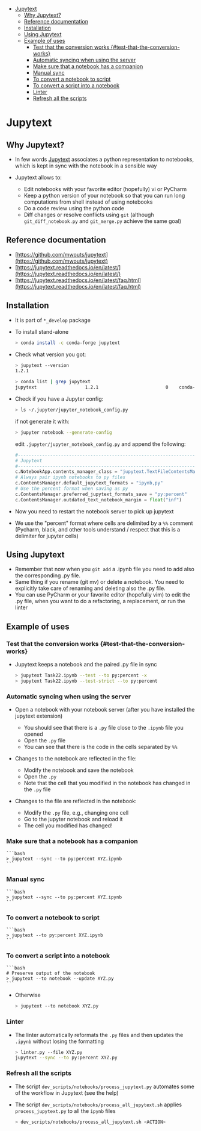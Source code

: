 <!--ts-->
   * [Jupytext](#jupytext)
      * [Why Jupytext?](#why-jupytext)
      * [Reference documentation](#reference-documentation)
      * [Installation](#installation)
      * [Using Jupytext](#using-jupytext)
      * [Example of uses](#example-of-uses)
         * [Test that the conversion works {#test-that-the-conversion-works}](#test-that-the-conversion-works-test-that-the-conversion-works)
         * [Automatic syncing when using the server](#automatic-syncing-when-using-the-server)
         * [Make sure that a notebook has a companion](#make-sure-that-a-notebook-has-a-companion)
         * [Manual sync](#manual-sync)
         * [To convert a notebook to script](#to-convert-a-notebook-to-script)
         * [To convert a script into a notebook](#to-convert-a-script-into-a-notebook)
         * [Linter](#linter)
         * [Refresh all the scripts](#refresh-all-the-scripts)



<!--te-->

# Jupytext

## Why Jupytext?

- In few words [Jupytext](https://github.com/mwouts/jupytext) associates a
  python representation to notebooks, which is kept in sync with the notebook in
  a sensible way

- Jupytext allows to:
  - Edit notebooks with your favorite editor (hopefully) vi or PyCharm
  - Keep a python version of your notebook so that you can run long computations
    from shell instead of using notebooks
  - Do a code review using the python code
  - Diff changes or resolve conflicts using `git` (although
    `git_diff_notebook.py` and `git_merge.py` achieve the same goal)

## Reference documentation

- [https://github.com/mwouts/jupytext](https://github.com/mwouts/jupytext)
- [https://jupytext.readthedocs.io/en/latest/](https://jupytext.readthedocs.io/en/latest/)
- [https://jupytext.readthedocs.io/en/latest/faq.html](https://jupytext.readthedocs.io/en/latest/faq.html)

## Installation

- It is part of `*_develop` package

- To install stand-alone

  ```bash
  > conda install -c conda-forge jupytext
  ```

- Check what version you got:

  ```bash
  > jupytext --version
  1.2.1

  > conda list | grep jupytext
  jupytext                  1.2.1                         0    conda-forge
  ```

- Check if you have a Jupyter config:

  ```bash
  > ls ~/.jupyter/jupyter_notebook_config.py
  ```

  if not generate it with:

  ```bash
  > jupyter notebook --generate-config
  ```

  edit `.jupyter/jupyter_notebook_config.py` and append the following:

  ```python
  #------------------------------------------------------------------------------
  # Jupytext
  #------------------------------------------------------------------------------
  c.NotebookApp.contents_manager_class = "jupytext.TextFileContentsManager"
  # Always pair ipynb notebooks to py files
  c.ContentsManager.default_jupytext_formats = "ipynb,py"
  # Use the percent format when saving as py
  c.ContentsManager.preferred_jupytext_formats_save = "py:percent"
  c.ContentsManager.outdated_text_notebook_margin = float("inf")
  ```

- Now you need to restart the notebook server to pick up jupytext
- We use the "percent" format where cells are delimited by a `%%` comment
  (Pycharm, black, and other tools understand / respect that this is a delimiter
  for jupyter cells)

## Using Jupytext

- Remember that now when you `git add` a .ipynb file you need to add also the
  corresponding .py file.
- Same thing if you rename (git mv) or delete a notebook. You need to explicitly
  take care of renaming and deleting also the .py file.
- You can use PyCharm or your favorite editor (hopefully vim) to edit the .py
  file, when you want to do a refactoring, a replacement, or run the linter

## Example of uses

### Test that the conversion works {#test-that-the-conversion-works}

- Jupytext keeps a notebook and the paired .py file in sync
  ```bash
  > jupytext Task22.ipynb --test --to py:percent -x
  > jupytext Task22.ipynb --test-strict --to py:percent
  ```

### Automatic syncing when using the server

- Open a notebook with your notebook server (after you have installed the
  jupytext extension)
  - You should see that there is a `.py` file close to the `.ipynb` file you
    opened
  - Open the `.py` file
  - You can see that there is the code in the cells separated by `%%`

- Changes to the notebook are reflected in the file:
  - Modify the notebook and save the notebook
  - Open the `.py`
  - Note that the cell that you modified in the notebook has changed in the
    `.py` file

- Changes to the file are reflected in the notebook:
  - Modify the `.py` file, e.g., changing one cell
  - Go to the jupyter notebook and reload it
  - The cell you modified has changed!

### Make sure that a notebook has a companion

    ```bash
    > jupytext --sync --to py:percent XYZ.ipynb
    ```

### Manual sync

    ```bash
    > jupytext --sync --to py:percent XYZ.ipynb
    ```

### To convert a notebook to script

    ```bash
    > jupytext --to py:percent XYZ.ipynb
    ```

### To convert a script into a notebook

    ```bash
    # Preserve output of the notebook
    > jupytext --to notebook --update XYZ.py
    ```

- Otherwise
  ```bash
  > jupytext --to notebook XYZ.py
  ```

### Linter

- The linter automatically reformats the `.py` files and then updates the
  `.ipynb` without losing the formatting
  ```bash
  > linter.py --file XYZ.py
  jupytext --sync --to py:percent XYZ.py
  ```

### Refresh all the scripts

- The script `dev_scripts/notebooks/process_jupytext.py` automates some of the
  workflow in Jupytext (see the help)

- The script `dev_scripts/notebooks/process_all_jupytext.sh` applies
  `process_jupytext.py` to all the `ipynb` files
  ```bash
  > dev_scripts/notebooks/process_all_jupytext.sh <ACTION>
  ```
